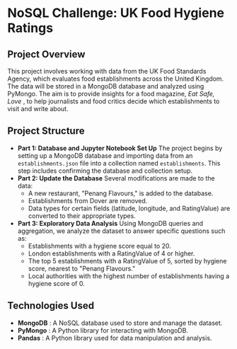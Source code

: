 
# NoSQL Challenge: UK Food Hygiene Ratings

## Project Overview

This project involves working with data from the UK Food Standards Agency, which evaluates food establishments across the United Kingdom. The data will be stored in a MongoDB database and analyzed using PyMongo. The aim is to provide insights for a food magazine,  *Eat Safe, Love* , to help journalists and food critics decide which establishments to visit and write about.

## Project Structure

* **Part 1: Database and Jupyter Notebook Set Up**
  The project begins by setting up a MongoDB database and importing data from an `establishments.json` file into a collection named `establishments`. This step includes confirming the database and collection setup.
* **Part 2: Update the Database**
  Several modifications are made to the data:
  * A new restaurant, "Penang Flavours," is added to the database.
  * Establishments from Dover are removed.
  * Data types for certain fields (latitude, longitude, and RatingValue) are converted to their appropriate types.
* **Part 3: Exploratory Data Analysis**
  Using MongoDB queries and aggregation, we analyze the dataset to answer specific questions such as:
  * Establishments with a hygiene score equal to 20.
  * London establishments with a RatingValue of 4 or higher.
  * The top 5 establishments with a RatingValue of 5, sorted by hygiene score, nearest to "Penang Flavours."
  * Local authorities with the highest number of establishments having a hygiene score of 0.

## Technologies Used

* **MongoDB** : A NoSQL database used to store and manage the dataset.
* **PyMongo** : A Python library for interacting with MongoDB.
* **Pandas** : A Python library used for data manipulation and analysis.
